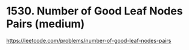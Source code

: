 # 1530. Number of Good Leaf Nodes Pairs (medium)

https://leetcode.com/problems/number-of-good-leaf-nodes-pairs

